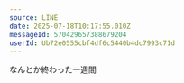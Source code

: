```yaml
---
source: LINE
date: 2025-07-18T10:17:55.010Z
messageId: 570429657388679204
userId: Ub72e0555cbf4df6c5440b4dc7993c71d
---
```


なんとか終わった一週間